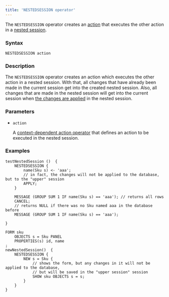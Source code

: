 ```yaml
---
title: 'NESTEDSESSION operator'
---
```


The `NESTEDSESSION` operator creates an [action](Actions.md) that executes the other action in a [nested session](New_session_NEWSESSION_NESTEDSESSION.md#nested).

### Syntax

    NESTEDSESSION action 

### Description

The `NESTEDSESSION` operator creates an action which executes the other action in a nested session. With that, all changes that have already been made in the current session get into the created nested session. Also, all changes that are made in the nested session will get into the current session when [the changes are applied](Apply_changes_APPLY.md) in the nested session.

### Parameters

- `action`

    A [context-dependent action operator](Action_operators.md#contextdependent) that defines an action to be executed in the nested session.

### Examples

```lsf
testNestedSession ()  {
    NESTEDSESSION {
        name(Sku s) <- 'aaa';
        // in fact, the changes will not be applied to the database, but to the "upper" session
        APPLY; 
    }

    MESSAGE (GROUP SUM 1 IF name(Sku s) == 'aaa'); // returns all rows
    CANCEL;
    // returns NULL if there was no Sku named aaa in the database before
    MESSAGE (GROUP SUM 1 IF name(Sku s) == 'aaa'); 

}

FORM sku
    OBJECTS s = Sku PANEL
    PROPERTIES(s) id, name
;
newNestedSession()  {
    NESTEDSESSION {
        NEW s = Sku {
            // shows the form, but any changes in it will not be applied to the database, 
            // but will be saved in the "upper session" session
            SHOW sku OBJECTS s = s;
        }
    }
}
```
